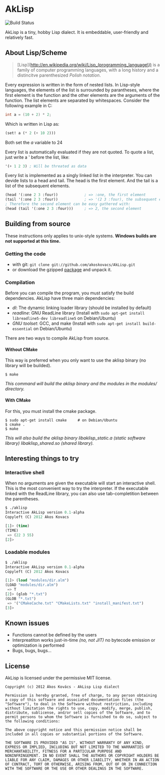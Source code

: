 # AkLisp
![Build Status](https://secure.travis-ci.org/akoskovacs/AkLisp.png)

AkLisp is a tiny, hobby Lisp dialect. It is embeddable, user-friendly and relatively fast.

## About Lisp/Scheme
> [Lisp](http://en.wikipedia.org/wiki/Lisp_(programming_language\)) is a family of computer programming languages, with a long history and a distincitve parenthesized *Polish notation*.

Every expression is written in the form of nested lists. In Lisp-style languages, the elements of the list is surrounded by parantheses, where the first element is the function and the other elements are the arguments of the function. The list elements are separated by whitespaces. Consider the following example in C:
```c
int a = (10 + 2) * 2;
```
Which is written in Lisp as:
```lisp
(set! a (* 2 (+ 10 2)))
```
Both set the *a* variable to 24

Every list is automatically evaluated if they are not quoted. To quote a list, just write a \' before the list, like:
```lisp
'(+ 1 2 3) ; Will be threated as data
```
Every list is implemented as a singly linked list in the interpreter. You can devide lists to a head and tail. The head is the first element. And the tail is a list of the subsequent elements.
```lisp
(head '(:one 2 3 :four))            ; => :one, the first element
(tail '(:one 2 3 :four))            ; => '(2 3 :four), the subsequent elements
; Therefore the second element can be easy gathered with:
(head (tail '(:one 2 3 :four)))     ; => 2, the second element
```

## Building from source
These instructions only applies to unix-style systems. **Windows builds are not supported at this time.**
### Getting the code
 * with git: `git clone git://github.com/akoskovacs/AkLisp.git`
 * or download the gzipped [package](https://github.com/akoskovacs/AkLisp/archive/master.tar.gz) and unpack it.

### Compilation
Before you can compile the program, you must satisfy the build dependencies. AkLisp have three main dependencies:
 * *dl*: The dynamic linking loader library (should be installed by default)
 * *readline*: GNU ReadLine library (Install with `sudo apt-get install libreadline5-dev libreadline5` on Debian/Ubuntu)
 * *GNU toolset*: GCC, and make (Install with `sudo apt-get install build-essential` on Debian/Ubuntu)

There are two ways to compile AkLisp from source.
#### Without CMake
This way is preferred when you only want to use the aklisp binary (no library will be builded).
```
$ make
```
*This command will build the aklisp binary and the modules in the modules/ directory.*

#### With CMake
For this, you must install the cmake package.
```
$ sudo apt-get install cmake     # on Debian/Ubuntu
$ cmake .
$ make
```
*This will also build the aklisp binary libaklisp_static.a (static software library) libaklisp_shared.so (shared library).*

## Interesting things to try
### Interactive shell
When no arguments are given the executable will start an interactive shell. This is the most convenient way to try the interpreter. If the executable linked with the ReadLine library, you can also use tab-completition between the parentheses.
```lisp
$ ./aklisp
Interactive AkLisp version 0.1-alpha
Copyleft (C) 2012 Akos Kovacs

[1]> (time)
(TIME)
 => (22 3 55)
[2]> 
```

### Loadable modules
```lisp
$ ./aklisp
Interactive AkLisp version 0.1-alpha
Copyleft (C) 2012 Akos Kovacs

[1]> (load "modules/dir.alm")
(LOAD "modules/dir.alm")
 => T
[2]> (glob "*.txt")
(GLOB "*.txt")
 => '("CMakeCache.txt" "CMakeLists.txt" "install_manifest.txt")
[3]> 
```

## Known issues
  * Functions cannot be defined by the users
  * Interpreatiton works just-in-time *\(no, not JIT\)* no bytecode emission or optimization is performed
  * Bugs, bugs, bugs...

## License
AkLisp is licensed under the permissive MIT license.
```
Copyright (c) 2012 Ákos Kovács - AkLisp Lisp dialect

Permission is hereby granted, free of charge, to any person obtaining
a copy of this software and associated documentation files (the
"Software"), to deal in the Software without restriction, including
without limitation the rights to use, copy, modify, merge, publish,
distribute, sublicense, and/or sell copies of the Software, and to
permit persons to whom the Software is furnished to do so, subject to
the following conditions:

The above copyright notice and this permission notice shall be
included in all copies or substantial portions of the Software.

THE SOFTWARE IS PROVIDED "AS IS", WITHOUT WARRANTY OF ANY KIND, 
EXPRESS OR IMPLIED, INCLUDING BUT NOT LIMITED TO THE WARRANTIES OF
MERCHANTABILITY, FITNESS FOR A PARTICULAR PURPOSE AND
NONINFRINGEMENT. IN NO EVENT SHALL THE AUTHORS OR COPYRIGHT HOLDERS BE
LIABLE FOR ANY CLAIM, DAMAGES OR OTHER LIABILITY, WHETHER IN AN ACTION
OF CONTRACT, TORT OR OTHERWISE, ARISING FROM, OUT OF OR IN CONNECTION
WITH THE SOFTWARE OR THE USE OR OTHER DEALINGS IN THE SOFTWARE.
```
